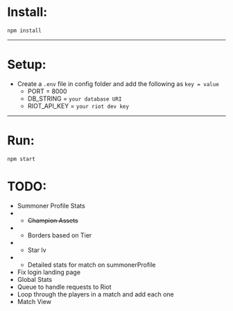 # Install:

`npm install`

---

# Setup:

- Create a `.env` file in config folder and add the following as `key = value`
  - PORT = 8000
  - DB_STRING = `your database URI`
  - RIOT_API_KEY = `your riot dev key`

---

# Run:


`npm start`


# TODO:
- Summoner Profile Stats
- - ~~Champion Assets~~
- - Borders based on Tier
- - Star lv
- - Detailed stats for match on summonerProfile
- Fix login landing page
- Global Stats
- Queue to handle requests to Riot
- Loop through the players in a match and add each one
- Match View